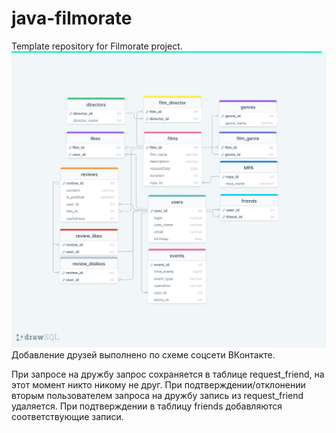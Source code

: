 # java-filmorate
Template repository for Filmorate project.
![Схема БД](https://github.com/zxc17/java-filmorate/blob/add-friends-likes/DB.png)
Добавление друзей выполнено по схеме соцсети ВКонтакте.

При запросе на дружбу запрос сохраняется в таблице request_friend, на этот момент никто
никому не друг. При подтверждении/отклонении вторым пользователем запроса на дружбу
запись из request_friend удаляется. При подтверждении в таблицу friends добавляются
соответствующие записи.
